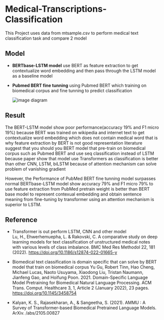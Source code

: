 # Medical-Transcriptions-Classification

This Project uses data from mtsample.csv to perform medical text classification task and compare 2 model

## Model

- **BERTbase-LSTM model**
  use BERT as feature extraction to get contextualize word embedding and then pass through the LSTM model as a baseline model
- **Pubmed BERT fine tunning**
  using Pubmed BERT which training on biomedical corpus and fine tunning to predict classification

  ![image diagram](https://github.com/PRIMEADAWAS/CEB_Assignment/blob/main/NLP/Medical-Transcriptions-Classification/blob/main/images/diagram.png)

## Result

The BERT-LSTM model show poor performance(accuracy 19% and F1 micro 19%) because BERT was trained on wikipedia and internet text to get contextualize word embedding which does not contain medical word that is why feature extraction by BERT is not good representation literature suggest that you should you BERT model that pre-train on biomedical corpus such as Pubmed BERT and use seq classification instead of LSTM because paper show that model use Transformers as classification is better than other CNN, LSTM, biLSTM because of attention mechanism can solve problem of vanishing gradient

However, the Performance of PubMed BERT fine tunning model surpasses normal BERTbase-LSTM model show accuracy 79% and F1 micro 79% to use feature extraction from PubMed pretrain weight is better than BERT base model to represent contexual embedding and obtain sentence meaning from fine-tuning by transformer using an attention mechanism is superior to LSTM.

## Reference

- Transformer is out perform LSTM, CNN and other model  
  Lu, H., Ehwerhemuepha, L. & Rakovski, C. A comparative study on deep learning models for text classification of unstructured medical notes with various levels of class imbalance. BMC Med Res Methodol 22, 181 (2022). https://doi.org/10.1186/s12874-022-01665-y

- Biomedical text classification is domain specific that can solve by BERT model that train on biomedical corpus
  Yu Gu, Robert Tinn, Hao Cheng, Michael Lucas, Naoto Usuyama, Xiaodong Liu, Tristan Naumann, Jianfeng Gao, and Hoifung Poon. 2021. Domain-Specific Language Model Pretraining for Biomedical Natural Language Processing. ACM Trans. Comput. Healthcare 3, 1, Article 2 (January 2022), 23 pages. https://doi.org/10.1145/3458754
- Kalyan, K. S., Rajasekharan, A., & Sangeetha, S. (2021). AMMU : A Survey of Transformer-based Biomedical Pretrained Language Models. ArXiv. /abs/2105.00827
